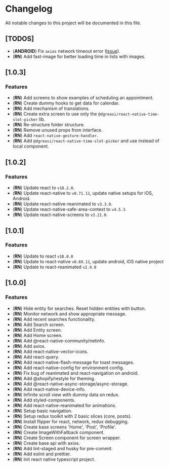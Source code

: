 # Changelog

All notable changes to this project will be documented in this file.

## [TODOS]

- (**ANDROID**) Fix `axios` network timeout error ([Issue](https://github.com/axios/axios/issues/5366)).
- (**RN**) Add fast-image for better loading time in lists with images.

## [1.0.3]

### Features

- (**RN**) Add screens to show examples of scheduling an appointment.
- (**RN**) Create dummy hooks to get data for calendar.
- (**RN**) Add mechanism of translations.
- (**RN**) Create extra screen to use only the `@dgreasi/react-native-time-slot-picker` lib.
- (**RN**) Re-structure folder structure.
- (**RN**) Remove unused props from interface.
- (**RN**) Add `react-native-gesture-handler`.
- (**RN**) Add `@dgreasi/react-native-time-slot-picker` and use instead of local component.

## [1.0.2]

### Features

- (**RN**) Update react to `v18.2.0`.
- (**RN**) Update react-native to `v0.71.11`, update native setups for iOS, Android.
- (**RN**) Update react-native-reanimated to `v3.3.0`.
- (**RN**) Update react-native-safe-area-context to `v4.5.3`.
- (**RN**) Update react-native-screens to `v3.21.0`.

## [1.0.1]

### Features

- (**RN**) Update to react `v18.0.0`
- (**RN**) Update to react-native `v0.69.11`, update android, iOS native project
- (**RN**) Update to react-reanimated `v2.9.0`

## [1.0.0]

### Features

- (**RN**) Hide entity for searches. Reset hidden entities with button.
- (**RN**) Monitor network and show appropriate message.
- (**RN**) Add recent searches functionality.
- (**RN**) Add Search screen.
- (**RN**) Add Entity screen.
- (**RN**) Add Home screen.
- (**RN**) Add @react-native-community/netinfo.
- (**RN**) Add axios.
- (**RN**) Add react-native-vector-icons.
- (**RN**) Add react-query.
- (**RN**) Add react-native-flash-message for toast messages.
- (**RN**) Add react-native-config for environment config.
- (**RN**) Fix bug of reanimated and react-navigation on android.
- (**RN**) Add @shopify/restyle for theming.
- (**RN**) Add @react-native-async-storage/async-storage.
- (**RN**) Add react-native-device-info.
- (**RN**) Infinite scroll view with dummy data on redux.
- (**RN**) Add styled-components.
- (**RN**) Add react-native-reanimated for animations.
- (**RN**) Setup basic navigation.
- (**RN**) Setup redux toolkit with 2 basic slices (core, posts).
- (**RN**) Install flipper for react, network, redux debugging.
- (**RN**) Create base screens 'Home', 'Post', 'Profile'.
- (**RN**) Create ImageWithFallback component.
- (**RN**) Create Screen component for screen wrapper.
- (**RN**) Create base api with axios.
- (**RN**) Add lint-staged and husky for pre-commit.
- (**RN**) Add eslint and prettier.
- (**RN**) Init react native typescript project.
